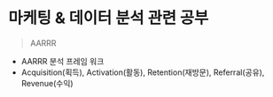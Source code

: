 # 마케팅 & 데이터 분석 관련 공부

> AARRR

- AARRR 분석 프레임 워크
- Acquisition(획득), Activation(활동), Retention(재방문), Referral(공유), Revenue(수익)


